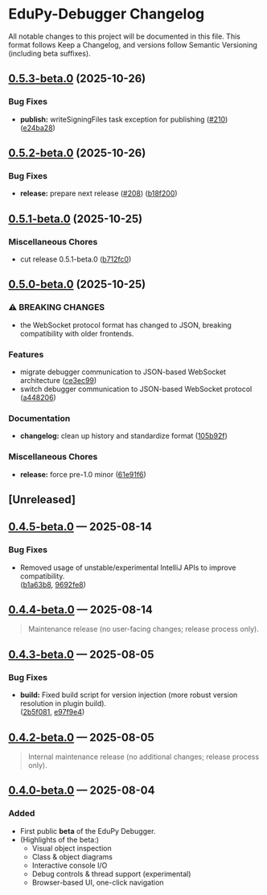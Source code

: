 <!-- Keep a Changelog guide -> https://keepachangelog.com -->

# EduPy-Debugger Changelog

All notable changes to this project will be documented in this file.
This format follows Keep a Changelog, and versions follow Semantic Versioning (including beta suffixes).

## [0.5.3-beta.0](https://github.com/Julian-Code14/EduPy-Debugger/compare/v0.5.2-beta.0...v0.5.3-beta.0) (2025-10-26)


### Bug Fixes

* **publish:** writeSigningFiles task exception for publishing ([#210](https://github.com/Julian-Code14/EduPy-Debugger/issues/210)) ([e24ba28](https://github.com/Julian-Code14/EduPy-Debugger/commit/e24ba28f77b783bd801d0984a512c620e72a64f3))

## [0.5.2-beta.0](https://github.com/Julian-Code14/EduPy-Debugger/compare/v0.5.1-beta.0...v0.5.2-beta.0) (2025-10-26)


### Bug Fixes

* **release:** prepare next release ([#208](https://github.com/Julian-Code14/EduPy-Debugger/issues/208)) ([b18f200](https://github.com/Julian-Code14/EduPy-Debugger/commit/b18f200396af8d3fdcfd4720213c9cec259a4fe3))


## [0.5.1-beta.0](https://github.com/Julian-Code14/EduPy-Debugger/compare/v0.5.0-beta.0...v0.5.1-beta.0) (2025-10-25)


### Miscellaneous Chores

* cut release 0.5.1-beta.0 ([b712fc0](https://github.com/Julian-Code14/EduPy-Debugger/commit/b712fc0e004c31c10bbc79fcf0d79ed80c396148))

## [0.5.0-beta.0](https://github.com/Julian-Code14/EduPy-Debugger/compare/v0.4.5-beta.0...v0.5.0-beta.0) (2025-10-25)


### ⚠ BREAKING CHANGES

* the WebSocket protocol format has changed to JSON, breaking compatibility with older frontends.

### Features

* migrate debugger communication to JSON-based WebSocket architecture ([ce3ec99](https://github.com/Julian-Code14/EduPy-Debugger/commit/ce3ec9924653ff7cbf59dbaf870f371c3b20dc06))
* switch debugger communication to JSON-based WebSocket protocol ([a448206](https://github.com/Julian-Code14/EduPy-Debugger/commit/a44820693d2ea1e81815cce075f42d1ab474c060))


### Documentation

* **changelog:** clean up history and standardize format ([105b92f](https://github.com/Julian-Code14/EduPy-Debugger/commit/105b92f9ccb50fa5e560bdf21a58ea14a218dbcd))


### Miscellaneous Chores

* **release:** force pre-1.0 minor ([61e91f6](https://github.com/Julian-Code14/EduPy-Debugger/commit/61e91f6011d0a7be907fc652c8beaa838f080454))

## [Unreleased]

## [0.4.5-beta.0](https://github.com/Julian-Code14/EduPy-Debugger/compare/v0.4.4-beta.0...v0.4.5-beta.0) — 2025-08-14
### Bug Fixes
- Removed usage of unstable/experimental IntelliJ APIs to improve compatibility.  
  ([b1a63b8](https://github.com/Julian-Code14/EduPy-Debugger/commit/b1a63b850fa3820b128cf331dd1181eddb1d5950), [9692fe8](https://github.com/Julian-Code14/EduPy-Debugger/commit/9692fe8c5a079ec19c5ed6ce1d827424dbc0c5b4))

## [0.4.4-beta.0](https://github.com/Julian-Code14/EduPy-Debugger/compare/edupy-debugger-v0.4.3-beta.0...edupy-debugger-v0.4.4-beta.0) — 2025-08-14
> Maintenance release (no user-facing changes; release process only).

## [0.4.3-beta.0](https://github.com/Julian-Code14/EduPy-Debugger/compare/edupy-debugger-v0.4.2-beta.0...edupy-debugger-v0.4.3-beta.0) — 2025-08-05
### Bug Fixes
- **build:** Fixed build script for version injection (more robust version resolution in plugin build).  
  ([2b5f081](https://github.com/Julian-Code14/EduPy-Debugger/commit/2b5f081abc044ce7baf65b177f44b5a528009ae1), [e97f9e4](https://github.com/Julian-Code14/EduPy-Debugger/commit/e97f9e48d8a02c63f5735e3a70c76b48bce9ac6a))

## [0.4.2-beta.0](https://github.com/Julian-Code14/EduPy-Debugger/compare/edupy-debugger-v0.4.1-beta.0...edupy-debugger-v0.4.2-beta.0) — 2025-08-05
> Internal maintenance release (no additional changes; release process only).

## [0.4.0-beta.0](https://github.com/Julian-Code14/EduPy-Debugger/compare/edupy-debugger-v0.4.0...edupy-debugger-v0.4.0-beta.0) — 2025-08-04
### Added
- First public **beta** of the EduPy Debugger.
- (Highlights of the beta:)
    - Visual object inspection
    - Class & object diagrams
    - Interactive console I/O
    - Debug controls & thread support (experimental)
    - Browser-based UI, one-click navigation

